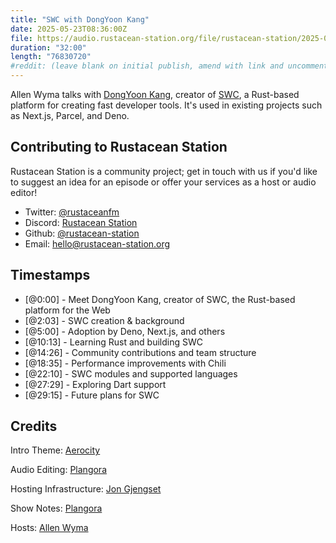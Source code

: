```yaml
---
title: "SWC with DongYoon Kang"
date: 2025-05-23T08:36:00Z
file: https://audio.rustacean-station.org/file/rustacean-station/2025-05-23-dongyoon-kang.mp3
duration: "32:00"
length: "76830720"
#reddit: (leave blank on initial publish, amend with link and uncomment this line after Reddit thread has been posted)
---
```


Allen Wyma talks with [DongYoon Kang](https://kdy1.dev/), creator of [SWC](https://swc.rs/), a Rust-based platform for creating fast developer tools. It's used in existing projects such as Next.js, Parcel, and Deno.

## Contributing to Rustacean Station

Rustacean Station is a community project; get in touch with us if you'd like to suggest an idea for an episode or offer your services as a host or audio editor!

- Twitter: [@rustaceanfm](https://twitter.com/rustaceanfm)
- Discord: [Rustacean Station](https://discord.gg/cHc3Gyc)
- Github: [@rustacean-station](https://github.com/rustacean-station/)
- Email: [hello@rustacean-station.org](mailto:hello@rustacean-station.org)

## Timestamps
- [@0:00] - Meet DongYoon Kang, creator of SWC, the Rust-based platform for the Web
- [@2:03] - SWC creation & background
- [@5:00] - Adoption by Deno, Next.js, and others
- [@10:13] - Learning Rust and building SWC
- [@14:26] - Community contributions and team structure
- [@18:35] - Performance improvements with Chili
- [@22:10] - SWC modules and supported languages
- [@27:29] - Exploring Dart support
- [@29:15] - Future plans for SWC

## Credits
Intro Theme: [Aerocity](https://twitter.com/AerocityMusic)

Audio Editing: [Plangora](https://twitter.com/plangora)

Hosting Infrastructure: [Jon Gjengset](https://thesquareplanet.com/)

Show Notes: [Plangora](https://twitter.com/plangora)

Hosts: [Allen Wyma](https://twitter.com/allenwyma)
